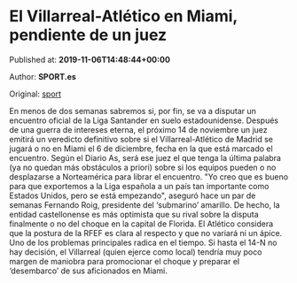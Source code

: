 
# El Villarreal-Atlético en Miami, pendiente de un juez

Published at: **2019-11-06T14:48:44+00:00**

Author: **SPORT.es**

Original: [sport](https://www.sport.es/es/noticias/laliga/villarreal-atletico-miami-pendiente-juez-7716766)

En menos de dos semanas sabremos si, por fin, se va a disputar un encuentro oficial de la Liga Santander en suelo estadounidense. Después de una guerra de intereses eterna, el próximo 14 de noviembre un juez emitirá un veredicto definitivo sobre si el Villarreal-Atlético de Madrid se jugará o no en Miami el 6 de diciembre, fecha en la que está marcado el encuentro.
Según el Diario As, será ese juez el que tenga la última palabra (ya no quedan más obstáculos a priori) sobre si los equipos pueden o no desplazarse a Norteamérica para librar el encuentro. "Yo creo que es bueno para que exportemos a la Liga española a un país tan importante como Estados Unidos, pero se está empezando", aseguró hace un par de semanas Fernando Roig, presidente del ‘submarino’ amarillo. De hecho, la entidad castellonense es más optimista que su rival sobre la disputa finalmente o no del choque en la capital de Florida.
El Atlético considera que la postura de la RFEF es clara al respecto y que no variará ni un ápice. Uno de los problemas principales radica en el tiempo. Si hasta el 14-N no hay decisión, el Villarreal (quien ejerce como local) tendría muy poco margen de maniobra para promocionar el choque y preparar el ‘desembarco’ de sus aficionados en Miami.
